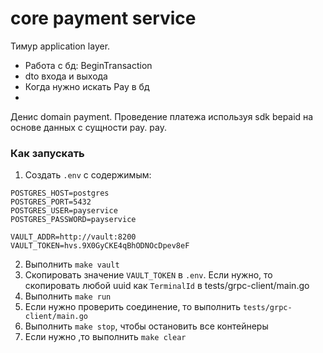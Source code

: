 core payment service
===

Тимур application layer. 
- Работа с бд: BeginTransaction
- dto входа и выхода
- Когда нужно искать Pay в бд
- 

Денис domain payment. Проведение платежа используя sdk bepaid
на основе данных с сущности pay. pay.


### Как запускать
1. Создать `.env` с содержимым:
```dotenv
POSTGRES_HOST=postgres
POSTGRES_PORT=5432
POSTGRES_USER=payservice
POSTGRES_PASSWORD=payservice

VAULT_ADDR=http://vault:8200
VAULT_TOKEN=hvs.9X0GyCKE4qBhODNOcDpev8eF
```
2. Выполнить `make vault` 
3. Скопировать значение `VAULT_TOKEN` в `.env`. 
Если нужно, то скопировать любой uuid как `TerminalId` в tests/grpc-client/main.go
4. Выполнить `make run`
5. Если нужно проверить соединение, то выполнить `tests/grpc-client/main.go`
6. Выполнить `make stop`, чтобы остановить все контейнеры
7. Если нужно ,то выполнить `make clear`
